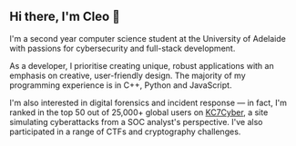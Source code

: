 ## Hi there, I'm Cleo 👋

I'm a second year computer science student at the University of Adelaide with passions for cybersecurity and full-stack development.

As a developer, I prioritise creating unique, robust applications with an emphasis on creative, user-friendly design. The majority of my programming experience is in C++, Python and JavaScript.

I'm also interested in digital forensics and incident response — in fact, I'm ranked in the top 50 out of 25,000+ global users on [KC7Cyber](https://kc7cyber.com/leaderboard), a site simulating cyberattacks from a SOC analyst's perspective. I've also participated in a range of CTFs and cryptography challenges.
